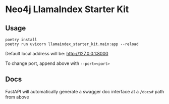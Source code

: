# Neo4j LlamaIndex Starter Kit

## Usage
```
poetry install
poetry run uvicorn llamaindex_starter_kit.main:app --reload
```

Default local address will be: http://127.0.0.1:8000

To change port, append above with `--port=<port>`

## Docs
FastAPI will automatically generate a swagger doc interface at a `/docs#` path from above
